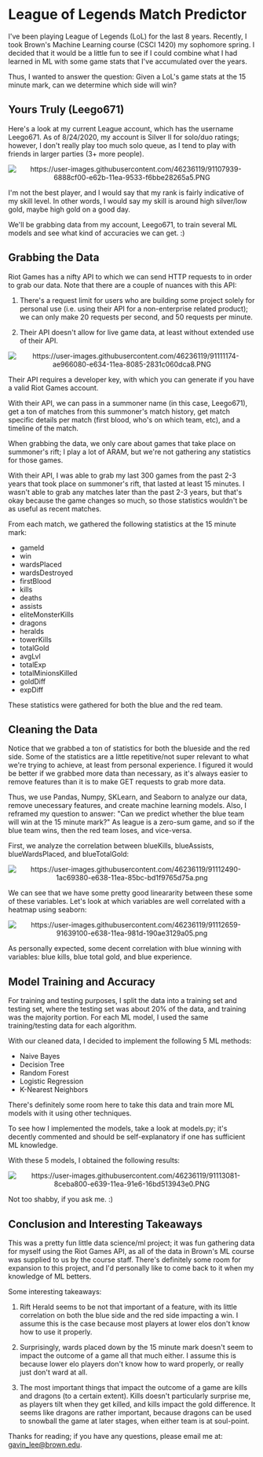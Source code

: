 # League of Legends Match Predictor

I've been playing League of Legends (LoL) for the last 8 years. Recently, I took Brown's Machine Learning course (CSCI 1420) my sophomore spring. I decided that it would be a little fun to see if I could combine what I had learned in ML with some game stats that I've accumulated over the years.

Thus, I wanted to answer the question: Given a LoL's game stats at the 15 minute mark, can we determine which side will win? 

## Yours Truly (Leego671)

Here's a look at my current League account, which has the username Leego671. As of 8/24/2020, my account is Silver II for solo/duo ratings; however, I don't really play too much solo queue, as I tend to play with friends in larger parties (3+ more people). 

<p align = "center">
 
 <img src = "https://user-images.githubusercontent.com/46236119/91107939-6888cf00-e62b-11ea-9533-f6bbe28265a5.PNG" alt = "https://user-images.githubusercontent.com/46236119/91107939-6888cf00-e62b-11ea-9533-f6bbe28265a5.PNG" />
  
</p>

I'm not the best player, and I would say that my rank is fairly indicative of my skill level. In other words, I would say my skill is around high silver/low gold, maybe high gold on a good day. 

We'll be grabbing data from my account, Leego671, to train several ML models and see what kind of accuracies we can get. :) 

## Grabbing the Data

Riot Games has a nifty API to which we can send HTTP requests to in order to grab our data. Note that there are a couple of nuances with this API:

1. There's a request limit for users who are building some project solely for personal use (i.e. using their API for a non-enterprise related product); we can only make 20 requests per second, and 50 requests per minute. 

2. Their API doesn't allow for live game data, at least without extended use of their API. 

<p align = "center">
 <img src = "https://user-images.githubusercontent.com/46236119/91111174-ae966080-e634-11ea-8085-2831c060dca8.PNG" alt = "https://user-images.githubusercontent.com/46236119/91111174-ae966080-e634-11ea-8085-2831c060dca8.PNG" />  
</p>

Their API requires a developer key, with which you can generate if you have a valid Riot Games account. 

With their API, we can pass in a summoner name (in this case, Leego671), get a ton of matches from this summoner's match history, get match specific details per match (first blood, who's on which team, etc), and a timeline of the match. 

When grabbing the data, we only care about games that take place on summoner's rift; I play a lot of ARAM, but we're not gathering any statistics for those games. 

With their API, I was able to grab my last 300 games from the past 2-3 years that took place on summoner's rift, that lasted at least 15 minutes. I wasn't able to grab any matches later than the past 2-3 years, but that's okay because the game changes so much, so those statistics wouldn't be as useful as recent matches. 

From each match, we gathered the following statistics at the 15 minute mark: 

<ul>
 <li> gameId </li>
 <li> win </li>
 <li> wardsPlaced </li>
 <li> wardsDestroyed </li>
 <li> firstBlood </li>
 <li> kills </li>
 <li> deaths </li>
 <li> assists </li>
 <li> eliteMonsterKills </li>
 <li> dragons </li>
 <li> heralds </li>
 <li> towerKills </li>
 <li> totalGold </li>
 <li> avgLvl </li>
 <li> totalExp </li>
 <li> totalMinionsKilled </li>
 <li> goldDiff </li>
 <li> expDiff </li>
</ul>

These statistics were gathered for both the blue and the red team. 
## Cleaning the Data
Notice that we grabbed a ton of statistics for both the blueside and the red side. Some of the statistics are a little repetitive/not super relevant to what we're trying to achieve, at least from personal experience. I figured it would be better if we grabbed more data than necessary, as it's always easier to remove features than it is to make GET requests to grab more data. 

Thus, we use Pandas, Numpy, SKLearn, and Seaborn to analyze our data, remove unecessary features, and create machine learning models. Also, I reframed my question to answer: "Can we predict whether the blue team will win at the 15 minute mark?" As league is a zero-sum game, and so if the blue team wins, then the red team loses, and vice-versa. 

First, we analyze the correlation between blueKills, blueAssists, blueWardsPlaced, and blueTotalGold: 

<p align = "center">
 <img src = "https://user-images.githubusercontent.com/46236119/91112490-1ac69380-e638-11ea-85bc-bd1f9765d75a.png" alt = "https://user-images.githubusercontent.com/46236119/91112490-1ac69380-e638-11ea-85bc-bd1f9765d75a.png" />  
</p>

We can see that we have some pretty good lineararity between these some of these variables. Let's look at which variables are well correlated with a heatmap using seaborn: 

<p align = "center">
 <img src = "https://user-images.githubusercontent.com/46236119/91112659-91639100-e638-11ea-981d-190ae3129a05.png" alt = "https://user-images.githubusercontent.com/46236119/91112659-91639100-e638-11ea-981d-190ae3129a05.png" />  
</p>

As personally expected, some decent correlation with blue winning with variables: blue kills, blue total gold, and blue experience. 


## Model Training and Accuracy 

For training and testing purposes, I split the data into a training set and testing set, where the testing set was about 20% of the data, and training was the majority portion. For each ML model, I used the same training/testing data for each algorithm. 

With our cleaned data, I decided to implement the following 5 ML methods:

<ul>
 <li> Naive Bayes </li>
 <li> Decision Tree </li>
 <li> Random Forest </li>
 <li> Logistic Regression </li>
 <li> K-Nearest Neighbors </li>
</ul>

There's definitely some room here to take this data and train more ML models with it using other techniques.

To see how I implemented the models, take a look at models.py; it's decently commented and should be self-explanatory if one has sufficient ML knowledge. 

With these 5 models, I obtained the following results: 

<p align = "center">
 <img src = "https://user-images.githubusercontent.com/46236119/91113081-8ceba800-e639-11ea-91e6-16bd513943e0.PNG" alt = "https://user-images.githubusercontent.com/46236119/91113081-8ceba800-e639-11ea-91e6-16bd513943e0.PNG" />  
</p>

Not too shabby, if you ask me. :)

## Conclusion and Interesting Takeaways

This was a pretty fun little data science/ml project; it was fun gathering data for myself using the Riot Games API, as all of the data in Brown's ML course was supplied to us by the course staff. There's definitely some room for expansion to this project, and I'd personally like to come back to it when my knowledge of ML betters. 

Some interesting takeaways:

1. Rift Herald seems to be not that important of a feature, with its little correlation on both the blue side and the red side impacting a win. I assume this is the case because most players at lower elos don't know how to use it properly. 


2. Surprisingly, wards placed down by the 15 minute mark doesn't seem to impact the outcome of a game all that much either. I assume this is because lower elo players don't know how to ward properly, or really just don't ward at all. 

3. The most important things that impact the outcome of a game are kills and dragons (to a certain extent). Kills doesn't particularly surprise me, as players tilt when they get killed, and kills impact the gold difference. It seems like dragons are rather important, because dragons can be used to snowball the game at later stages, when either team is at soul-point. 

Thanks for reading; if you have any questions, please email me at: gavin_lee@brown.edu. 
